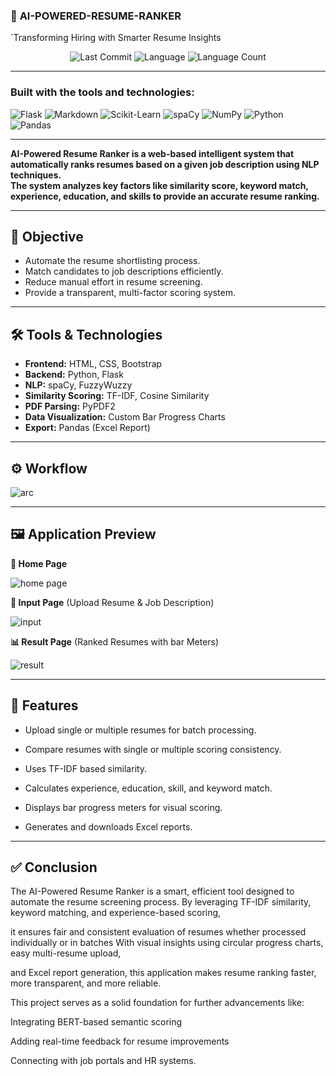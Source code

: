 ### 🚀 **AI-POWERED-RESUME-RANKER**

`Transforming Hiring with Smarter Resume Insights

<p align="center">
    <img src="https://img.shields.io/github/last-commit/pavithraus/AI-powered-Resume-Ranker?style=flat-square" alt="Last Commit">
    <img src="https://img.shields.io/github/languages/top/pavithraus/AI-powered-Resume-Ranker?color=blue&style=flat-square" alt="Language">
    <img src="https://img.shields.io/github/languages/count/pavithraus/AI-powered-Resume-Ranker?style=flat-square" alt="Language Count">
</p>

---

### Built with the tools and technologies:
<p>
    <img src="https://img.shields.io/badge/-Flask-000000?style=for-the-badge&logo=flask&logoColor=white" alt="Flask">
    <img src="https://img.shields.io/badge/-Markdown-000000?style=for-the-badge&logo=markdown&logoColor=white" alt="Markdown">
    <img src="https://img.shields.io/badge/-ScikitLearn-F7931E?style=for-the-badge&logo=scikit-learn&logoColor=white" alt="Scikit-Learn">
    <img src="https://img.shields.io/badge/-spaCy-09A3D5?style=for-the-badge&logo=spacy&logoColor=white" alt="spaCy">
    <img src="https://img.shields.io/badge/-NumPy-013243?style=for-the-badge&logo=numpy&logoColor=white" alt="NumPy">
    <img src="https://img.shields.io/badge/-Python-3776AB?style=for-the-badge&logo=python&logoColor=white" alt="Python">
    <img src="https://img.shields.io/badge/-Pandas-150458?style=for-the-badge&logo=pandas&logoColor=white" alt="Pandas">
</p>

---

**AI-Powered Resume Ranker is a web-based intelligent system that automatically ranks resumes based on a given job description using NLP techniques.  
The system analyzes key factors like **similarity score, keyword match, experience, education, and skills** to provide an accurate resume ranking.**

---

## 🎯 Objective

- Automate the resume shortlisting  process.
- Match candidates to job descriptions efficiently.
- Reduce manual effort in resume screening.
- Provide a transparent, multi-factor scoring system.

---

## 🛠️ Tools & Technologies

- **Frontend:** HTML, CSS, Bootstrap
- **Backend:** Python, Flask
- **NLP:** spaCy, FuzzyWuzzy
- **Similarity Scoring:** TF-IDF, Cosine Similarity
- **PDF Parsing:** PyPDF2
- **Data Visualization:** Custom Bar Progress Charts
- **Export:** Pandas (Excel Report)

---

## ⚙️ Workflow

![arc](https://github.com/user-attachments/assets/29dcfa02-37cd-480d-ae43-3afc73bf29ab)

----

## 🖼️ Application Preview

**📌 Home Page**

![home page](https://github.com/user-attachments/assets/af9e9395-dbc8-472d-83d2-d615eec59b8c)


**📂 Input Page** (Upload Resume & Job Description)

![input](https://github.com/user-attachments/assets/b9d21560-bead-4031-9e53-50410c7d0237)


**📊 Result Page** (Ranked Resumes with bar Meters)

![result](https://github.com/user-attachments/assets/82aa5b17-913c-45bb-aef8-8cf06e3f6fca)


---

## 🚀 Features

- Upload single or multiple resumes for batch processing.

- Compare resumes with single or multiple scoring consistency.

- Uses TF-IDF based similarity.

- Calculates experience, education, skill, and keyword match.

- Displays bar progress meters for visual scoring.

- Generates and downloads Excel reports.

----

## ✅ Conclusion

The AI-Powered Resume Ranker is a smart, efficient tool designed to automate the resume screening process. By leveraging TF-IDF similarity, keyword matching, and experience-based scoring, 

it ensures fair and consistent evaluation of resumes whether processed individually or in batches With visual insights using circular progress charts, easy multi-resume upload, 

and Excel report generation, this application makes resume ranking faster, more transparent, and more reliable.

This project serves as a solid foundation for further advancements like:

Integrating BERT-based semantic scoring

Adding real-time feedback for resume improvements

Connecting with job portals and HR systems.
